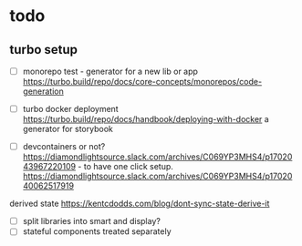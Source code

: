 # todo

## turbo setup

- [ ] monorepo test - generator for a new lib or app <https://turbo.build/repo/docs/core-concepts/monorepos/code-generation>
- [ ] turbo docker deployment <https://turbo.build/repo/docs/handbook/deploying-with-docker>
      a generator for storybook

- [ ] devcontainers or not? <https://diamondlightsource.slack.com/archives/C069YP3MHS4/p1702043967220109> - to have one click setup. <https://diamondlightsource.slack.com/archives/C069YP3MHS4/p1702040062517919>

derived state
<https://kentcdodds.com/blog/dont-sync-state-derive-it>

- [ ] split libraries into smart and display?
- [ ] stateful components treated separately
